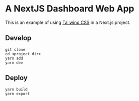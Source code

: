 # A NextJS Dashboard Web App

This is an example of using [Tailwind CSS](https://tailwindcss.com) in a Next.js project.

## Develop

```
git clone
cd <project_dir>
yarn add
yarn dev
```

## Deploy
```
yarn build
yarn export
```
